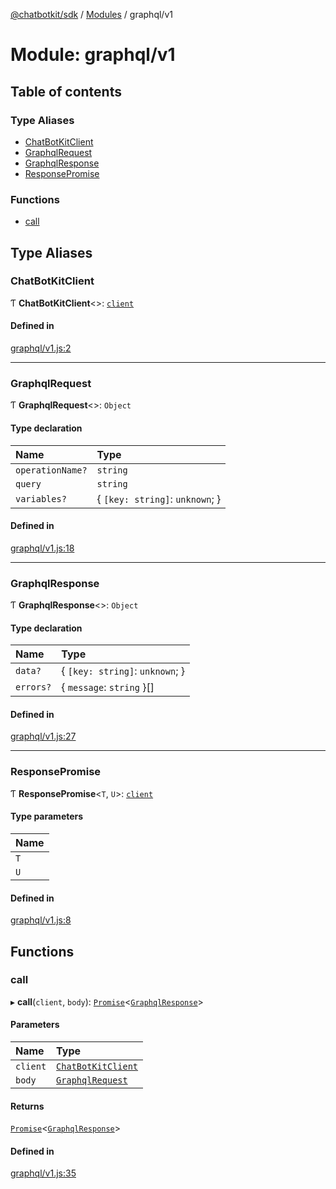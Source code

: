 [@chatbotkit/sdk](../README.md) / [Modules](../modules.md) / graphql/v1

# Module: graphql/v1

## Table of contents

### Type Aliases

- [ChatBotKitClient](graphql_v1.md#chatbotkitclient)
- [GraphqlRequest](graphql_v1.md#graphqlrequest)
- [GraphqlResponse](graphql_v1.md#graphqlresponse)
- [ResponsePromise](graphql_v1.md#responsepromise)

### Functions

- [call](graphql_v1.md#call)

## Type Aliases

### ChatBotKitClient

Ƭ **ChatBotKitClient**\<\>: [`client`](client.md)

#### Defined in

[graphql/v1.js:2](https://github.com/chatbotkit/node-sdk/blob/main/packages/sdk/src/graphql/v1.js#L2)

___

### GraphqlRequest

Ƭ **GraphqlRequest**\<\>: `Object`

#### Type declaration

| Name | Type |
| :------ | :------ |
| `operationName?` | `string` |
| `query` | `string` |
| `variables?` | \{ `[key: string]`: `unknown`;  } |

#### Defined in

[graphql/v1.js:18](https://github.com/chatbotkit/node-sdk/blob/main/packages/sdk/src/graphql/v1.js#L18)

___

### GraphqlResponse

Ƭ **GraphqlResponse**\<\>: `Object`

#### Type declaration

| Name | Type |
| :------ | :------ |
| `data?` | \{ `[key: string]`: `unknown`;  } |
| `errors?` | \{ `message`: `string`  }[] |

#### Defined in

[graphql/v1.js:27](https://github.com/chatbotkit/node-sdk/blob/main/packages/sdk/src/graphql/v1.js#L27)

___

### ResponsePromise

Ƭ **ResponsePromise**\<`T`, `U`\>: [`client`](client.md)

#### Type parameters

| Name |
| :------ |
| `T` |
| `U` |

#### Defined in

[graphql/v1.js:8](https://github.com/chatbotkit/node-sdk/blob/main/packages/sdk/src/graphql/v1.js#L8)

## Functions

### call

▸ **call**(`client`, `body`): [`Promise`]( https://developer.mozilla.org/docs/Web/JavaScript/Reference/Global_Objects/Promise )\<[`GraphqlResponse`](graphql_v1.md#graphqlresponse)\>

#### Parameters

| Name | Type |
| :------ | :------ |
| `client` | [`ChatBotKitClient`](../classes/client.ChatBotKitClient.md) |
| `body` | [`GraphqlRequest`](graphql_v1.md#graphqlrequest) |

#### Returns

[`Promise`]( https://developer.mozilla.org/docs/Web/JavaScript/Reference/Global_Objects/Promise )\<[`GraphqlResponse`](graphql_v1.md#graphqlresponse)\>

#### Defined in

[graphql/v1.js:35](https://github.com/chatbotkit/node-sdk/blob/main/packages/sdk/src/graphql/v1.js#L35)
